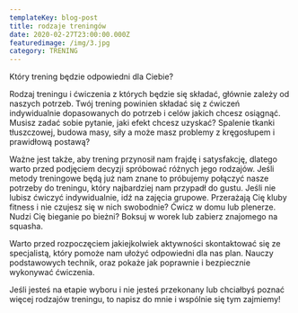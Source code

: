 ```yaml
---
templateKey: blog-post
title: rodzaje treningów
date: 2020-02-27T23:00:00.000Z
featuredimage: /img/3.jpg
category: TRENING
---
```

Który trening będzie odpowiedni dla Ciebie?

Rodzaj treningu i ćwiczenia z których będzie się składać, głównie zależy od naszych potrzeb. Twój trening powinien składać się z ćwiczeń indywidualnie dopasowanych do potrzeb i celów jakich chcesz osiągnąć. Musisz zadać sobie pytanie, jaki efekt chcesz uzyskać? Spalenie tkanki tłuszczowej, budowa masy, siły a może masz problemy z kręgosłupem i prawidłową postawą?

Ważne jest także, aby trening przynosił nam frajdę i satysfakcję, dlatego warto przed podjęciem decyzji spróbować różnych jego rodzajów. Jeśli metody treningowe będą już nam znane to próbujemy połączyć nasze potrzeby do treningu, który najbardziej nam przypadł do gustu. Jeśli nie lubisz ćwiczyć indywidualnie, idź na zajęcia grupowe. Przerażają Cię kluby fitness i nie czujesz się w nich swobodnie? Ćwicz w domu lub plenerze. Nudzi Cię bieganie po bieżni? Boksuj w worek lub zabierz znajomego na squasha.

Warto przed rozpoczęciem jakiejkolwiek aktywności skontaktować się ze specjalistą, który pomoże nam ułożyć odpowiedni dla nas plan. Nauczy podstawowych technik, oraz pokaże jak poprawnie i bezpiecznie wykonywać ćwiczenia.

Jeśli jesteś na etapie wyboru i nie jesteś przekonany lub chciałbyś poznać więcej rodzajów treningu, to napisz do mnie i wspólnie się tym zajmiemy!